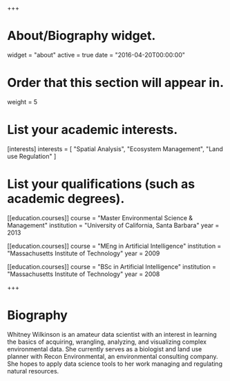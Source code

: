+++
# About/Biography widget.
widget = "about"
active = true
date = "2016-04-20T00:00:00"

# Order that this section will appear in.
weight = 5

# List your academic interests.
[interests]
  interests = [
    "Spatial Analysis",
    "Ecosystem Management",
    "Land use Regulation"
  ]

# List your qualifications (such as academic degrees).
[[education.courses]]
  course = "Master Environmental Science & Management"
  institution = "University of California, Santa Barbara"
  year = 2013

[[education.courses]]
  course = "MEng in Artificial Intelligence"
  institution = "Massachusetts Institute of Technology"
  year = 2009

[[education.courses]]
  course = "BSc in Artificial Intelligence"
  institution = "Massachusetts Institute of Technology"
  year = 2008
 
+++

# Biography

Whitney Wilkinson is an amateur data scientist with an interest in learning the basics of acquiring, wrangling, analyzing, and visualizing complex environmental data. She currently serves as a biologist and land use planner with Recon Environmental, an environmental consulting company. She hopes to apply data science tools to her work managing and regulating natural resources. 

